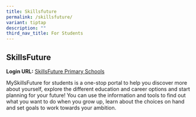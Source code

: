 ```yaml
---
title: Skillsfuture
permalink: /skillsfuture/
variant: tiptap
description: ""
third_nav_title: For Students
---
```

<h2>SkillsFuture</h2>
<p><strong>Login URL:</strong>  <a href="https://www.myskillsfuture.gov.sg/content/student/en/primary.html" rel="noopener noreferrer nofollow" target="_blank">SkillsFuture Primary Schools</a>
</p>
<p></p>
<p>MySkillsFuture for students is a one-stop portal to help you discover
more about yourself, explore the different education and career options
and start planning for your future! You can use the information and tools
to find out what you want to do when you grow up, learn about the choices
on hand and set goals to work towards your ambition.</p>